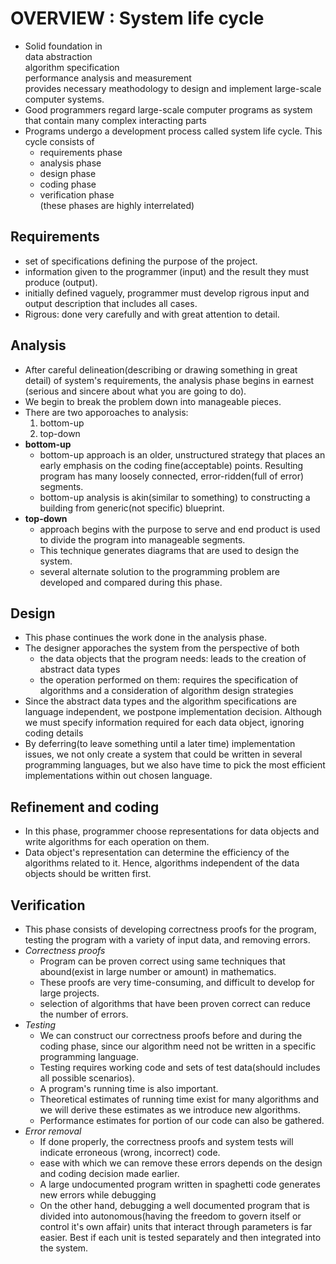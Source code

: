 # OVERVIEW : System life cycle
* Solid foundation in <br>data abstraction<br>algorithm specification<br>performance analysis and measurement<br>provides necessary meathodology to design and implement large-scale computer systems.
* Good programmers regard large-scale computer programs as system that contain many complex interacting parts
* Programs undergo a development process called system life cycle. This cycle consists of 
    * requirements phase
    * analysis phase
    * design phase
    * coding phase
    * verification phase<br>(these phases are highly interrelated)
## **Requirements**
* set of specifications defining the purpose of the project.
* information given to the programmer (input) and the result they must produce (output).
* initially defined vaguely, programmer must develop rigrous input and output description that includes all cases.
* Rigrous: done very carefully and with great attention to detail.
## **Analysis**
* After careful delineation(describing or drawing something in great detail) of system's requirements, the analysis phase begins in earnest (serious and sincere about what you are going to do).
* We begin to break the problem down into manageable pieces.
* There are two apporoaches to analysis:
    1. bottom-up
    2. top-down
* **bottom-up**
    * bottom-up approach is an older, unstructured strategy that places an early emphasis on the coding fine(acceptable) points. Resulting program has many loosely connected, error-ridden(full of error) segments.
    * bottom-up analysis is akin(similar to something) to constructing a building from generic(not specific) blueprint.
* **top-down**
    * approach begins with the purpose to serve and end product is used to divide the program into manageable segments.
    * This technique generates diagrams that are used to design the system.
    * several alternate solution to the programming problem are developed and compared during this phase.
## **Design**
* This phase continues the work done in the analysis phase.
* The designer apporaches the system from the perspective of both
    * the data objects that the program needs: leads to the creation of abstract data types
    * the operation performed on them: requires the specification of algorithms and a consideration of algorithm design strategies
* Since the abstract data types and the algorithm specifications are language independent, we postpone implementation decision. Although we must specify information required for each data object, ignoring coding details
* By deferring(to leave something until a later time) implementation issues, we not only create a system that could be written in several programming languages, but we also have time to pick the most efficient implementations within out chosen language.
## **Refinement and coding**
* In this phase, programmer choose representations for data objects and write algorithms for each operation on them.
* Data object's representation can determine the efficiency of the algorithms related to it. Hence, algorithms independent of the data objects should be written first.
## **Verification**
* This phase consists of developing correctness proofs for the program, testing the program with a variety of input data, and removing errors.
* *Correctness proofs*
    * Program can be proven correct using same techniques that abound(exist in large number or amount) in mathematics. 
    * These proofs are very time-consuming, and difficult to develop for large projects.
    * selection of algorithms that have been proven correct can reduce the number of errors.
* *Testing*
    * We can construct our correctness proofs before and during the coding phase, since our algorithm need not be written in a specific programming language.
    * Testing requires working code and sets of test data(should includes all possible scenarios).
    * A program's running time is also important.
    * Theoretical estimates of running time exist for many algorithms and we will derive these estimates as we introduce new algorithms.
    * Performance estimates for portion of our code can also be gathered.
* *Error removal*
    * If done properly, the correctness proofs and system tests will indicate erroneous (wrong, incorrect) code. 
    * ease with which we can remove these errors depends on the design and coding decision made earlier.
    * A large undocumented program written in spaghetti code generates new errors while debugging
    * On the other hand, debugging a well documented program that is divided into autonomous(having the freedom to govern itself or control it's own affair) units that interact through parameters is far easier. Best if each unit is tested separately and then integrated into the system.

